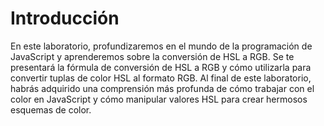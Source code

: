 # Introducción

En este laboratorio, profundizaremos en el mundo de la programación de JavaScript y aprenderemos sobre la conversión de HSL a RGB. Se te presentará la fórmula de conversión de HSL a RGB y cómo utilizarla para convertir tuplas de color HSL al formato RGB. Al final de este laboratorio, habrás adquirido una comprensión más profunda de cómo trabajar con el color en JavaScript y cómo manipular valores HSL para crear hermosos esquemas de color.
